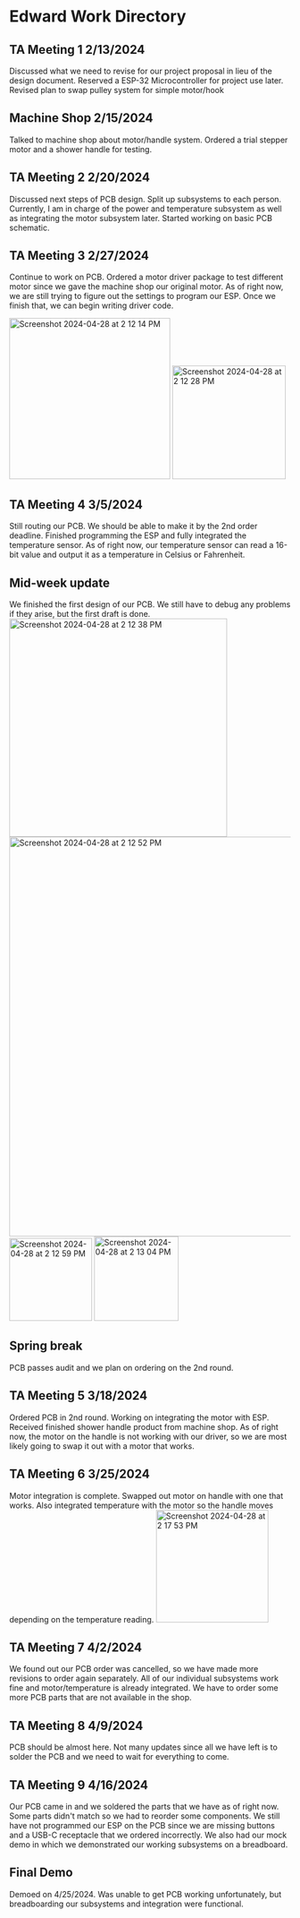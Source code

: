 # Edward Work Directory

## TA Meeting 1 2/13/2024

  Discussed what we need to revise for our project proposal in lieu of the design document. Reserved a ESP-32 Microcontroller for project use later. Revised plan to swap pulley system for simple motor/hook

## Machine Shop 2/15/2024  

Talked to machine shop about motor/handle system. Ordered a trial stepper motor and a shower handle for testing.

## TA Meeting 2 2/20/2024

Discussed next steps of PCB design. Split up subsystems to each person. Currently, I am in charge of the power and temperature subsystem as well as integrating the motor subsystem later. Started working on basic PCB schematic.

## TA Meeting 3 2/27/2024

Continue to work on PCB. Ordered a motor driver package to test different motor since we gave the machine shop our original motor. As of right now, we are still trying to figure out the settings to program our ESP. Once we finish that, we can begin writing driver code.

<img width="288" alt="Screenshot 2024-04-28 at 2 12 14 PM" src="https://github.com/Edidas02/ShowerSync/assets/53875786/e9a2d8ad-7a3b-4825-b4f6-417ce26a4bd6">

<img width="203" alt="Screenshot 2024-04-28 at 2 12 28 PM" src="https://github.com/Edidas02/ShowerSync/assets/53875786/2b638d0e-f876-4124-8798-4b036258727e">


## TA Meeting 4 3/5/2024

Still routing our PCB. We should be able to make it by the 2nd order deadline. Finished programming the ESP and fully integrated the 
temperature sensor. As of right now, our temperature sensor can read a 16-bit value and output it as a temperature in Celsius or Fahrenheit.

## Mid-week update

We finished the first design of our PCB. We still have to debug any problems if they arise, but the first draft is done.
<img width="390" alt="Screenshot 2024-04-28 at 2 12 38 PM" src="https://github.com/Edidas02/ShowerSync/assets/53875786/0c576a60-79a4-4cdc-acef-7841bee313cb">
<img width="714" alt="Screenshot 2024-04-28 at 2 12 52 PM" src="https://github.com/Edidas02/ShowerSync/assets/53875786/4fce8c44-a806-4731-a1c0-a880d4ebfd59">
<img width="148" alt="Screenshot 2024-04-28 at 2 12 59 PM" src="https://github.com/Edidas02/ShowerSync/assets/53875786/03083945-f77d-4bc0-b2e3-b3c1b626f622">
<img width="151" alt="Screenshot 2024-04-28 at 2 13 04 PM" src="https://github.com/Edidas02/ShowerSync/assets/53875786/7ea72a59-6914-4057-955c-ba5397151fd2">

## Spring break

PCB passes audit and we plan on ordering on the 2nd round. 

## TA Meeting 5 3/18/2024

Ordered PCB in 2nd round. Working on integrating the motor with ESP. Received finished shower handle product from machine shop. As of right now, the motor on the handle is not working with our driver, so we are most likely going to swap it out with a motor that works.

## TA Meeting 6 3/25/2024

Motor integration is complete. Swapped out motor on handle with one that works. Also integrated temperature with the motor so the handle moves depending on the temperature reading.
<img width="201" alt="Screenshot 2024-04-28 at 2 17 53 PM" src="https://github.com/Edidas02/ShowerSync/assets/53875786/9dd18347-10d0-480f-a773-f39091ff6216">

## TA Meeting 7 4/2/2024

We found out our PCB order was cancelled, so we have made more revisions to order again separately. All of our individual subsystems work fine and motor/temperature is already integrated. We have to order some more PCB parts that are not available in the shop.

## TA Meeting 8 4/9/2024

PCB should be almost here. Not many updates since all we have left is to solder the PCB and we need to wait for everything to come.

## TA Meeting 9 4/16/2024

Our PCB came in and we soldered the parts that we have as of right now. Some parts didn't match so we had to reorder some components. We still have not programmed our ESP on the PCB since we are missing buttons and a USB-C receptacle that we ordered incorrectly. We also had our mock demo in which we demonstrated our working subsystems on a breadboard. 

## Final Demo

Demoed on 4/25/2024. Was unable to get PCB working unfortunately, but breadboarding our subsystems and integration were functional.
